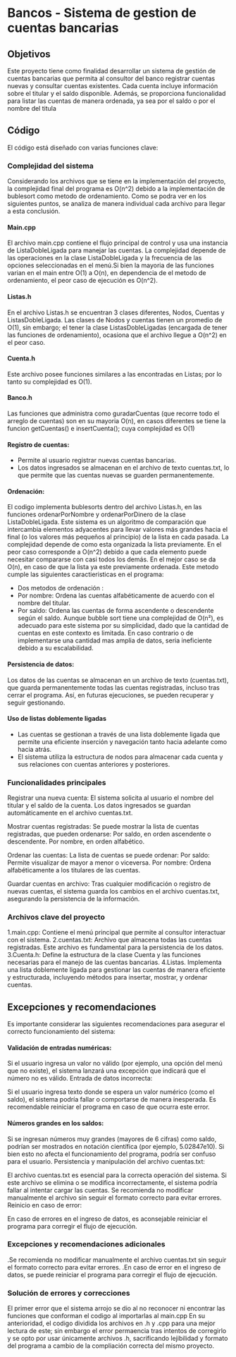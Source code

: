 # Bancos - Sistema de gestion de cuentas bancarias
## Objetivos
Este proyecto tiene como finalidad desarrollar un sistema de gestión de cuentas bancarias que permita al consultor del banco registrar cuentas nuevas y consultar cuentas existentes. Cada cuenta incluye información sobre el titular y el saldo disponible. Además, se proporciona funcionalidad para listar las cuentas de manera ordenada, ya sea por el saldo o por el nombre del titula

## Código
El código está diseñado con varias funciones clave:

### Complejidad del sistema

Considerando los archivos que se tiene en la implementación del proyecto, la complejidad final del programa es O(n^2) debido a la implementación de bublesort como metodo de ordenamiento. Como se podra ver en los siguientes puntos, se analiza de manera individual cada archivo para llegar a esta conclusión.

#### Main.cpp
El archivo main.cpp contiene el flujo principal de control y usa una instancia de ListaDobleLigada para manejar las cuentas. La complejidad depende de las operaciones en la clase ListaDobleLigada y la frecuencia de las opciones seleccionadas en el menú.Si bien la mayoria de las funciones varian en el main entre O(1) a O(n), en dependencia de el metodo de ordenamiento, el peor caso de ejecución es O(n^2).

#### Listas.h
En el archivo Listas.h se encuentran 3 clases diferentes, Nodos, Cuentas y ListasDobleLigada. Las clases de Nodos y cuentas tienen un promedio de O(1), sin embargo; el tener la clase ListasDobleLigadas (encargada de tener las funciones de ordenamiento), ocasiona que el archivo llegue a O(n^2) en el peor caso.

#### Cuenta.h
Este archivo posee funciones similares a las encontradas en Listas; por lo tanto su complejidad es O(1).

#### Banco.h
Las funciones que administra como guradarCuentas (que recorre todo el arreglo de cuentas) son en su mayoria O(n), en casos diferentes se tiene la funcion getCuentas() e insertCuenta(); cuya complejidad es O(1)

#### Registro de cuentas: 
- Permite al usuario registrar nuevas cuentas bancarias. 
- Los datos ingresados se almacenan en el archivo de texto cuentas.txt, lo que permite que las cuentas nuevas se guarden permanentemente.
  
#### Ordenación: 
El codigo implementa bublesorts dentro del archivo Listas.h, en las funciones ordenarPorNombre y ordenarPorDinero de la clase ListaDobleLigada.
Este sistema es un algoritmo de comparación que intercambia elementos adyacentes para llevar valores más grandes hacia el final (o los valores más pequeños al principio) de la lista en cada pasada.
La complejidad depende de como esta organizada la lista previamente. En el peor caso corresponde a O(n^2) debido a que cada elemento puede necesitar compararse con casi todos los demás. En el mejor caso se da O(n), en caso de que la lista ya este previamente ordenada. Este metodo cumple las siguientes caractieristicas en el programa:

- Dos metodos de ordenación :
- Por nombre: Ordena las cuentas alfabéticamente de acuerdo con el nombre del titular.
- Por saldo: Ordena las cuentas de forma ascendente o descendente según el saldo.
Aunque bubble sort tiene una complejidad de O(n²), es adecuado para este sistema por su simplicidad, dado que la cantidad de cuentas en este contexto es limitada. En caso contrario o de implementarse una cantidad mas amplia de datos, seria ineficiente debido a su escalabilidad.

  
#### Persistencia de datos:
Los datos de las cuentas se almacenan en un archivo de texto (cuentas.txt), que guarda permanentemente todas las cuentas registradas, incluso tras cerrar el programa. Así, en futuras ejecuciones, se pueden recuperar y seguir gestionando.

#### Uso de listas doblemente ligadas
- Las cuentas se gestionan a través de una lista doblemente ligada que permite una eficiente inserción y navegación tanto hacia adelante como hacia atrás.
- El sistema utiliza la estructura de nodos para almacenar cada cuenta y sus relaciones con cuentas anteriores y posteriores.

### Funcionalidades principales

Registrar una nueva cuenta:
  El sistema solicita al usuario el nombre del titular y el saldo de la cuenta.
  Los datos ingresados se guardan automáticamente en el archivo cuentas.txt.
  
Mostrar cuentas registradas:
  Se puede mostrar la lista de cuentas registradas, que pueden ordenarse:
  Por saldo, en orden ascendente o descendente.
  Por nombre, en orden alfabético.
  
Ordenar las cuentas:
  La lista de cuentas se puede ordenar:
  Por saldo: Permite visualizar de mayor a menor o viceversa.
  Por nombre: Ordena alfabéticamente a los titulares de las cuentas.
  
Guardar cuentas en archivo:
Tras cualquier modificación o registro de nuevas cuentas, el sistema guarda los cambios en el archivo cuentas.txt, asegurando la persistencia de la información.

### Archivos clave del proyecto

1.main.cpp: Contiene el menú principal que permite al consultor interactuar con el sistema.
2.cuentas.txt: Archivo que almacena todas las cuentas registradas. Este archivo es fundamental para la persistencia de los datos.
3.Cuenta.h: Define la estructura de la clase Cuenta y las funciones necesarias para el manejo de las cuentas bancarias.
4.Listas. Implementa una lista doblemente ligada para gestionar las cuentas de manera eficiente y estructurada, incluyendo métodos para insertar, mostrar, y ordenar cuentas.


## Excepciones y recomendaciones
Es importante considerar las siguientes recomendaciones para asegurar el correcto funcionamiento del sistema:

#### Validación de entradas numéricas:

  Si el usuario ingresa un valor no válido (por ejemplo, una opción del menú que no existe), el sistema lanzará una excepción que indicará que el número no es válido.
  Entrada de datos incorrecta:

  Si el usuario ingresa texto donde se espera un valor numérico (como el saldo), el sistema podría fallar o comportarse de manera inesperada. Es recomendable reiniciar el programa en caso de que ocurra este error.  
#### Números grandes en los saldos:

  Si se ingresan números muy grandes (mayores de 6 cifras) como saldo, podrían ser mostrados en notación científica (por ejemplo, 5.02847e10). Si bien esto no afecta el funcionamiento del programa, podría ser confuso para el usuario.
  Persistencia y manipulación del archivo cuentas.txt:
  
  El archivo cuentas.txt es esencial para la correcta operación del sistema. Si este archivo se elimina o se modifica incorrectamente, el sistema podría fallar al intentar cargar las cuentas.
  Se recomienda no modificar manualmente el archivo sin seguir el formato correcto para evitar errores.
  Reinicio en caso de error:

En caso de errores en el ingreso de datos, es aconsejable reiniciar el programa para corregir el flujo de ejecución.

### Excepciones y recomendaciones adicionales
.Se recomienda no modificar manualmente el archivo cuentas.txt sin seguir el formato correcto para evitar errores.
.En caso de error en el ingreso de datos, se puede reiniciar el programa para corregir el flujo de ejecución.

### Solución de errores y correcciones
El primer error que el sistema arrojo se dio al no reconocer ni encontrar las funciones que conforman el codigo al importarlas al main.cpp
En su anterioridad, el codigo dividida los archivos en .h y .cpp para una mejor lectura de este; sin embargo el error permaencia tras intentos de corregirlo y se opto por usar únicamente archivos .h, sacrificando lejibilidad y formato del programa a cambio de la compliación correcta del mismo proyecto.

  
 


    
